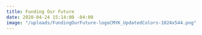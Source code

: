 ```yaml
---
title: Funding Our Future
date: 2020-04-24 15:14:00 -04:00
image: "/uploads/FundingOurFuture-logoCMYK_UpdatedColors-1024x544.png"
---
```


